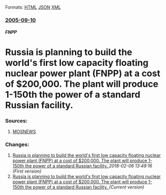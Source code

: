 
Formats: [HTML](/news/2005/09/10/russia-is-planning-to-build-the-world-s-first-low-capacity-floating-nuclear-power-plant-fnpp-at-a-cost-of-200-000-the-plant-will-produc.html)  [JSON](/news/2005/09/10/russia-is-planning-to-build-the-world-s-first-low-capacity-floating-nuclear-power-plant-fnpp-at-a-cost-of-200-000-the-plant-will-produc.json)  [XML](/news/2005/09/10/russia-is-planning-to-build-the-world-s-first-low-capacity-floating-nuclear-power-plant-fnpp-at-a-cost-of-200-000-the-plant-will-produc.xml)  

### [2005-09-10](/news/2005/09/10/index.md)

##### FNPP
#  Russia is planning to build the world's first low capacity floating nuclear power plant (FNPP) at a cost of $200,000. The plant will produce 1-150th the power of a standard Russian facility. 




### Sources:

1. [MOSNEWS](http://www.mosnews.com/money/2005/09/09/floatingnuclearplant.shtml)

### Changes:

1. [ Russia is planning to build the world's first low capacity floating nuclear power plant (FNPP) at a cost of $200,000. The plant will produce 1-150th the power of a standard Russian facility. ](/news/2005/09/10/russia-is-planning-to-build-the-world-s-first-low-capacity-floating-nuclear-power-plant-fnpp-at-a-cost-of-200-000-the-plant-will-produ.md) _2018-02-06 13:49:16 (First version)_
1. [ Russia is planning to build the world's first low capacity floating nuclear power plant (FNPP) at a cost of $200,000. The plant will produce 1-150th the power of a standard Russian facility. ](/news/2005/09/10/russia-is-planning-to-build-the-world-s-first-low-capacity-floating-nuclear-power-plant-fnpp-at-a-cost-of-200-000-the-plant-will-produc.md) _(Current version)_

